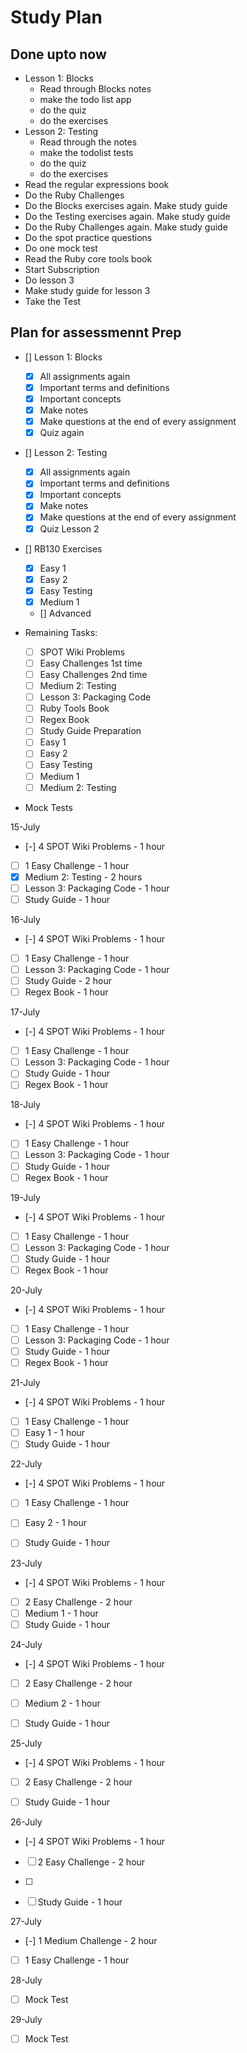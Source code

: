 # Study Plan

## Done upto now

- Lesson 1: Blocks
  - Read through Blocks notes
  - make the todo list app
  - do the quiz
  - do the exercises
- Lesson 2: Testing
  - Read through the notes
  - make the todolist tests
  - do the quiz
  - do the exercises
- Read the regular expressions book
- Do the Ruby Challenges
- Do the Blocks exercises again. Make study guide 
- Do the Testing exercises again. Make study guide 
- Do the Ruby Challenges again. Make study guide 
- Do the spot practice questions
- Do one mock test
- Read the Ruby core tools book
- Start Subscription
- Do lesson 3
- Make study guide for lesson 3
- Take the Test


## Plan for assessmennt Prep

- [] Lesson 1: Blocks
  - [X] All assignments again
  - [X] Important terms and definitions
  - [X] Important concepts
  - [X] Make notes
  - [X] Make questions at the end of every assignment
  - [X] Quiz again

- [] Lesson 2: Testing
  - [X]  All assignments again
  - [X]  Important terms and definitions
  - [X]  Important concepts
  - [X]  Make notes
  - [X]  Make questions at the end of every assignment
  - [X] Quiz Lesson 2

- [] RB130 Exercises
  - [X] Easy 1
  - [X] Easy 2
  - [X] Easy Testing
  - [X] Medium 1
  - [] Advanced

- Remaining Tasks:
  - [ ] SPOT Wiki Problems
  - [ ] Easy Challenges 1st time
  - [ ] Easy Challenges 2nd time
  - [ ] Medium 2: Testing
  - [ ] Lesson 3: Packaging Code
  - [ ] Ruby Tools Book
  - [ ] Regex Book
  - [ ] Study Guide Preparation
  - [ ] Easy 1
  - [ ] Easy 2
  - [ ] Easy Testing
  - [ ] Medium 1
  - [ ] Medium 2: Testing

- Mock Tests

15-July
- [-] 4 SPOT Wiki Problems - 1 hour
- [ ] 1 Easy Challenge - 1 hour
- [X] Medium 2: Testing - 2 hours
- [ ] Lesson 3: Packaging Code - 1 hour
- [ ] Study Guide - 1 hour

16-July
- [-] 4 SPOT Wiki Problems - 1 hour
- [ ] 1 Easy Challenge - 1 hour
- [ ] Lesson 3: Packaging Code - 1 hour
- [ ] Study Guide - 2 hour
- [ ] Regex Book - 1 hour

17-July
- [-] 4 SPOT Wiki Problems - 1 hour
- [ ] 1 Easy Challenge - 1 hour
- [ ] Lesson 3: Packaging Code - 1 hour
- [ ] Study Guide - 1 hour
- [ ] Regex Book - 1 hour

18-July
- [-] 4 SPOT Wiki Problems - 1 hour
- [ ] 1 Easy Challenge - 1 hour
- [ ] Lesson 3: Packaging Code - 1 hour
- [ ] Study Guide - 1 hour
- [ ] Regex Book - 1 hour

19-July
- [-] 4 SPOT Wiki Problems - 1 hour
- [ ] 1 Easy Challenge - 1 hour
- [ ] Lesson 3: Packaging Code - 1 hour
- [ ] Study Guide - 1 hour
- [ ] Regex Book - 1 hour

20-July
- [-] 4 SPOT Wiki Problems - 1 hour
- [ ] 1 Easy Challenge - 1 hour
- [ ] Lesson 3: Packaging Code - 1 hour
- [ ] Study Guide - 1 hour
- [ ] Regex Book - 1 hour

21-July
- [-] 4 SPOT Wiki Problems - 1 hour
- [ ] 1 Easy Challenge - 1 hour
- [ ] Easy 1 - 1 hour
- [ ] Study Guide - 1 hour

22-July
- [-] 4 SPOT Wiki Problems - 1 hour
- [ ] 1 Easy Challenge - 1 hour
- [ ] Easy 2 - 1 hour
- [ ] Study Guide - 1 hour


23-July
- [-] 4 SPOT Wiki Problems - 1 hour
- [ ] 2 Easy Challenge - 2 hour
- [ ] Medium 1 - 1 hour
- [ ] Study Guide - 1 hour

24-July
- [-] 4 SPOT Wiki Problems - 1 hour
- [ ] 2 Easy Challenge - 2 hour
- [ ] Medium 2 - 1 hour
- [ ] Study Guide - 1 hour


25-July
- [-] 4 SPOT Wiki Problems - 1 hour
- [ ] 2 Easy Challenge - 2 hour
- [ ] Study Guide - 1 hour


26-July
- [-] 4 SPOT Wiki Problems - 1 hour
- [ ] 2 Easy Challenge - 2 hour
- [ ] 
- [ ] Study Guide - 1 hour


27-July
- [-] 1 Medium Challenge - 2 hour
- [ ] 1 Easy Challenge - 1 hour

28-July

- [ ] Mock Test

29-July

- [ ] Mock Test


